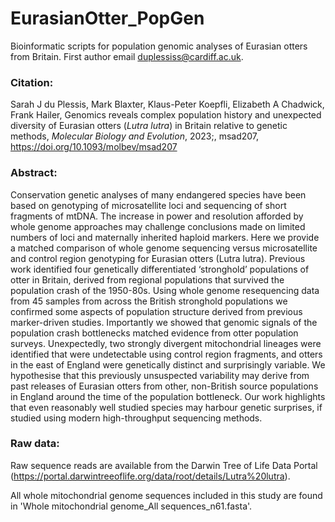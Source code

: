 # EurasianOtter_PopGen

Bioinformatic scripts for population genomic analyses of Eurasian otters from Britain. 
First author email <duplessiss@cardiff.ac.uk>.

### Citation:
Sarah J du Plessis, Mark Blaxter, Klaus-Peter Koepfli, Elizabeth A Chadwick, Frank Hailer, Genomics reveals complex population history and unexpected diversity of Eurasian otters (*Lutra lutra*) in Britain relative to genetic methods, *Molecular Biology and Evolution*, 2023;, msad207, <https://doi.org/10.1093/molbev/msad207>

### Abstract:
Conservation genetic analyses of many endangered species have been based on genotyping of microsatellite loci and sequencing of short fragments of mtDNA. The increase in power and resolution afforded by whole genome approaches may challenge conclusions made on limited numbers of loci and maternally inherited haploid markers. Here we provide a matched comparison of whole genome sequencing versus microsatellite and control region genotyping for Eurasian otters (Lutra lutra). Previous work identified four genetically differentiated ‘stronghold’ populations of otter in Britain, derived from regional populations that survived the population crash of the 1950-80s. Using whole genome resequencing data from 45 samples from across the British stronghold populations we confirmed some aspects of population structure derived from previous marker-driven studies. Importantly we showed that genomic signals of the population crash bottlenecks matched evidence from otter population surveys. Unexpectedly, two strongly divergent mitochondrial lineages were identified that were undetectable using control region fragments, and otters in the east of England were genetically distinct and surprisingly variable. We hypothesise that this previously unsuspected variability may derive from past releases of Eurasian otters from other, non-British source populations in England around the time of the population bottleneck. Our work highlights that even reasonably well studied species may harbour genetic surprises, if studied using modern high-throughput sequencing methods.

### Raw data:
Raw sequence reads are available from the Darwin Tree of Life Data Portal (https://portal.darwintreeoflife.org/data/root/details/Lutra%20lutra).

All whole mitochondrial genome sequences included in this study are found in 'Whole mitochondrial genome_All sequences_n61.fasta'. 

